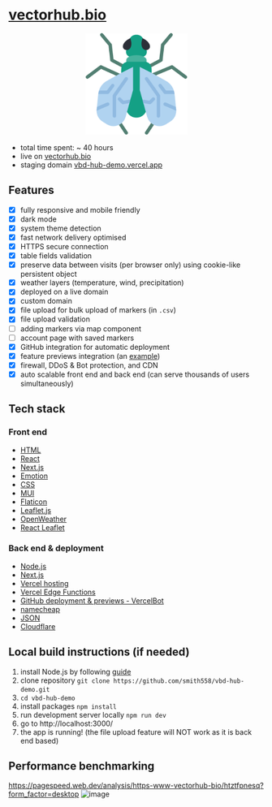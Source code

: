 # [vectorhub.bio](https://vectorhub.bio/)

<center>
  <img src="./public/favicon.png" alt="Image Description" width="200">
</center>

- total time spent: ~ 40 hours
- live on [vectorhub.bio](https://vectorhub.bio/)
- staging domain [vbd-hub-demo.vercel.app](https://vbd-hub-demo.vercel.app/)

## Features
- [x] fully responsive and mobile friendly
- [x] dark mode
- [x] system theme detection
- [x] fast network delivery optimised
- [x] HTTPS secure connection
- [x] table fields validation
- [x] preserve data between visits (per browser only) using cookie-like persistent object
- [x] weather layers (temperature, wind, precipitation)
- [x] deployed on a live domain
- [x] custom domain
- [x] file upload for bulk upload of markers (in `.csv`)
- [x] file upload validation
- [ ] adding markers via map component
- [ ] account page with saved markers
- [x] GitHub integration for automatic deployment
- [x] feature previews integration (an [example](https://github.com/smith558/vbd-hub-demo/pull/4))
- [x] firewall, DDoS & Bot protection, and CDN
- [x] auto scalable front end and back end (can serve thousands of users simultaneously)

## Tech stack

### Front end
- [HTML](https://html.spec.whatwg.org/multipage/)
- [React](https://react.dev/)
- [Next.js](https://nextjs.org/)
- [Emotion](https://emotion.sh/)
- [CSS](https://www.w3.org/TR/CSS/)
- [MUI](https://mui.com/)
- [Flaticon](https://www.flaticon.com/)
- [Leaflet.js](https://leafletjs.com/)
- [OpenWeather](https://openweathermap.org/)
- [React Leaflet](https://react-leaflet.js.org/)

### Back end & deployment
- [Node.js](https://nodejs.org/en/)
- [Next.js](https://nextjs.org/)
- [Vercel hosting](https://vercel.com/)
- [Vercel Edge Functions](https://vercel.com/docs/functions)
- [GitHub deployment & previews - VercelBot](https://github.com/apps/vercel)
- [namecheap](https://www.namecheap.com/)
- [JSON](https://www.json.org/)
- [Cloudflare](https://www.cloudflare.com/en-gb/security/)

## Local build instructions (if needed)

1. install Node.js by following [guide](https://nodejs.org/en)
2. clone repository `git clone https://github.com/smith558/vbd-hub-demo.git`
3. `cd vbd-hub-demo`
4. install packages `npm install`
5. run development server locally `npm run dev`
6. go to http://localhost:3000/
7. the app is running! (the file upload feature will NOT work as it is back end based)

## Performance benchmarking
https://pagespeed.web.dev/analysis/https-www-vectorhub-bio/htztfpnesq?form_factor=desktop
![image](https://github.com/smith558/vbd-hub-demo/assets/44023416/376e8c57-2438-49a4-b403-695279be6b94)
